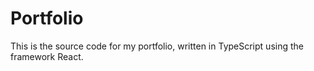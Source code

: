 # Portfolio
This is the source code for my portfolio, written in TypeScript using the framework React.

